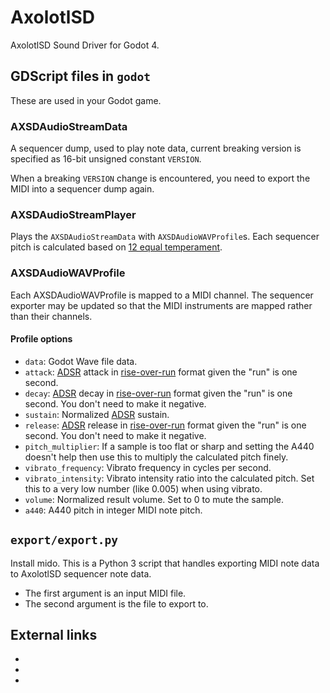 # AxolotlSD
AxolotlSD Sound Driver for Godot 4.

## GDScript files in `godot`
These are used in your Godot game.

### AXSDAudioStreamData
A sequencer dump, used to play note data, current breaking version is specified as 16-bit unsigned constant `VERSION`.

When a breaking `VERSION` change is encountered, you need to export the MIDI into a sequencer dump again.

### AXSDAudioStreamPlayer
Plays the `AXSDAudioStreamData` with `AXSDAudioWAVProfile`s. Each sequencer pitch is calculated based on [12 equal temperament][twelve-tet].

### AXSDAudioWAVProfile
Each AXSDAudioWAVProfile is mapped to a MIDI channel. The sequencer exporter may be updated so that the MIDI instruments are mapped rather than their channels.

#### Profile options
- `data`: Godot Wave file data.
- `attack`: [ADSR][adsr] attack in [rise-over-run][slope] format given the "run" is one second.
- `decay`: [ADSR][adsr] decay in [rise-over-run][slope] format given the "run" is one second. You don't need to make it negative.
- `sustain`: Normalized [ADSR][adsr] sustain.
- `release`: [ADSR][adsr] release in [rise-over-run][slope] format given the "run" is one second. You don't need to make it negative.
- `pitch_multiplier`: If a sample is too flat or sharp and setting the A440 doesn't help then use this to multiply the calculated pitch finely.
- `vibrato_frequency`: Vibrato frequency in cycles per second.
- `vibrato_intensity`: Vibrato intensity ratio into the calculated pitch. Set this to a very low number (like 0.005) when using vibrato.
- `volume`: Normalized result volume. Set to 0 to mute the sample.
- `a440`: A440 pitch in integer MIDI note pitch.

## `export/export.py`
Install mido. This is a Python 3 script that handles exporting MIDI note data to AxolotlSD sequencer note data.

- The first argument is an input MIDI file.
- The second argument is the file to export to.

## External links
- [adsr]: https://en.wikipedia.org/wiki/ADSR_envelope
- [slope]: https://en.wikipedia.org/wiki/Slope
- [twelve-tet]: https://en.wikipedia.org/wiki/12_equal_temperament
